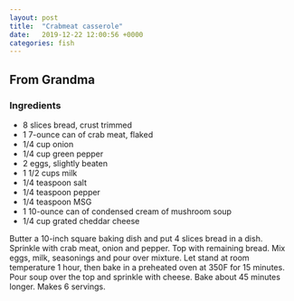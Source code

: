 ```yaml
---
layout: post
title:  "Crabmeat casserole"
date:   2019-12-22 12:00:56 +0000
categories: fish
---
```


## From Grandma
### Ingredients
* 8 slices bread, crust trimmed
* 1 7-ounce can of crab meat, flaked
* 1/4 cup onion 
* 1/4 cup green pepper
* 2 eggs, slightly beaten
* 1 1/2 cups milk
* 1/4 teaspoon salt
* 1/4 teaspoon pepper
* 1/4 teaspoon MSG
* 1 10-ounce can of condensed cream of mushroom soup
* 1/4 cup grated cheddar cheese


Butter a 10-inch square baking dish and put 4 slices bread in a dish. Sprinkle with crab meat, onion and pepper. Top with remaining bread. Mix eggs, milk, seasonings and pour over mixture. Let stand at room temperature 1 hour, then bake in a preheated oven at 350F for 15 minutes. Pour soup over the top and sprinkle with cheese. Bake about 45 minutes longer. Makes 6 servings.
